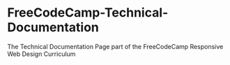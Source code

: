 # FreeCodeCamp-Technical-Documentation
The Technical Documentation Page part of the FreeCodeCamp Responsive Web Design Curriculum
